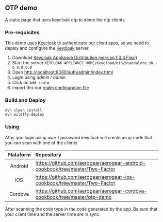 ## OTP demo

A static page that uses keycloak otp to demo the otp clients

### Pre-requisites

This demo uses [Keycloak](http://keycloak.jboss.org/) to authenticate our client apps, so we need to deploy and configure the [Keycloak](http://keycloak.jboss.org/) server.

1. Download [Keycloak Appliance Distribution (version 1.0.4.Final)](http://docs.jboss.org/keycloak/docs/1.0.4.Final/userguide/html/server-installation.html#Appliance_install)
1. Start the server `KEYCLOAK_APPLIANCE_HOME/Keycload/bin/standalone.sh -b 0.0.0.0`
1. Open [http://localhost:8080/auth/admin/index.html](http://localhost:8080/auth/admin/index.html)
1. Login using _admin_ / _admin_
1. Click on `Add realm`
1. import this our [realm configuration file](configuration/otp-realm.json)

### Build and Deploy

```
mvn clean install
mvn wildfly:deploy
```

### Using

After you login using _user_ / _password_ keycloak will create an qr code that you can scan with one of the clients

| Plataform  | Repository |
|:----------:|:--------------------------------------------|
| Android    | https://github.com/aerogear/aerogear-android-cookbook/tree/master/Two-Factor |
| iOS        | https://github.com/aerogear/aerogear-ios-cookbook/tree/master/Two-Factor     |
| Cordova    | https://github.com/aerogear/aerogear-cordova-cookbook/tree/master/otp-demo   |

After scanning the code type in the code generated by the app. Be sure that your client time and the server time are in sync